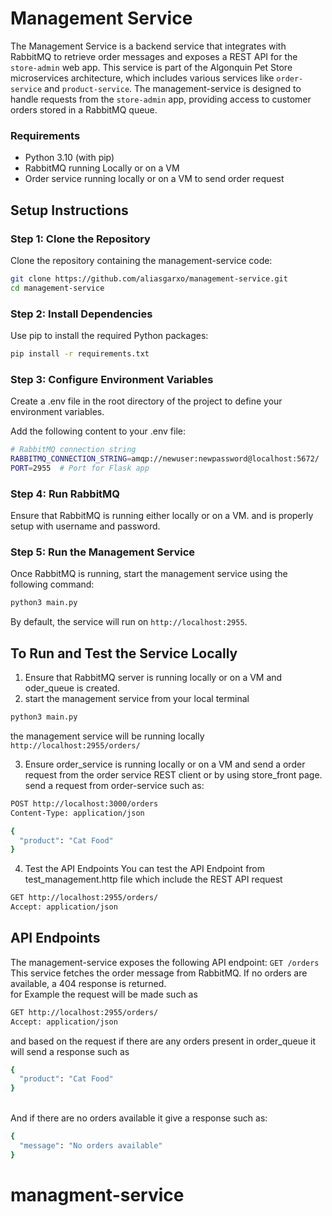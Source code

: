 # Management Service
The Management Service is a backend service that integrates with RabbitMQ to retrieve order messages and exposes a REST API for the ```store-admin``` web app. This service is part of the Algonquin Pet Store microservices architecture, which includes various services like ```order-service``` and ```product-service```. The management-service is designed to handle requests from the ```store-admin``` app, providing access to customer orders stored in a RabbitMQ queue.

### Requirements
- Python 3.10 (with pip)
- RabbitMQ running Locally or on a VM
- Order service running locally or on a VM to send order request

## Setup Instructions

### Step 1: Clone the Repository
Clone the repository containing the management-service code:
```bash
git clone https://github.com/aliasgarxo/management-service.git
cd management-service
```

### Step 2: Install Dependencies
Use pip to install the required Python packages:
```bash
pip install -r requirements.txt
```

### Step 3: Configure Environment Variables

Create a .env file in the root directory of the project to define your environment variables.

Add the following content to your .env file:
```bash
# RabbitMQ connection string
RABBITMQ_CONNECTION_STRING=amqp://newuser:newpassword@localhost:5672/
PORT=2955  # Port for Flask app
```

### Step 4: Run RabbitMQ
Ensure that RabbitMQ is running either locally or on a VM. and is properly setup with username and password.

### Step 5: Run the Management Service
Once RabbitMQ is running, start the management service using the following command:
```bash
python3 main.py
```
By default, the service will run on ```http://localhost:2955```.

## To Run and Test the Service Locally

1. Ensure that RabbitMQ server is running locally or on a VM and oder_queue is created.
2. start the management service from your local terminal 
```bash
python3 main.py
```
the management service will be running locally ```http://localhost:2955/orders/```

3. Ensure order_service is running locally or on a VM and send a order request from the order service REST client or by using store_front page.
send a request from order-service such as:

```bash
POST http://localhost:3000/orders
Content-Type: application/json

{
  "product": "Cat Food"
}
```
4. Test the API Endpoints
You can test the API Endpoint from test_management.http file which include the REST API request 
```bash 
GET http://localhost:2955/orders/
Accept: application/json
```

## API Endpoints

The management-service exposes the following API endpoint:
```GET /orders```
<br>
This service fetches the order message from RabbitMQ. If no orders are available, a 404 response is returned.
<br>
for Example the request will be made such as 
```bash 
GET http://localhost:2955/orders/
Accept: application/json
```
and based on the request if there are any orders present in order_queue it will send a response such as 
```bash
{
  "product": "Cat Food"
}
```
<br>
And if there are no orders available it give a response such as:

```bash
{
  "message": "No orders available"
}
```
# managment-service
